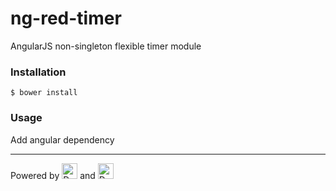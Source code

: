 # ng-red-timer
AngularJS non-singleton flexible timer module

### Installation

```
$ bower install 
```


### Usage

Add angular dependency

---
Powered by <img src="http://bower.io/img/bower-logo.svg" alt="Drawing" height="25"/> and <img src="https://angularjs.org/img/AngularJS-large.png" alt="Drawing" height="25"/>
